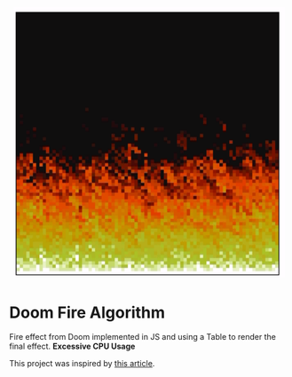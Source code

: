<p align="center">
    <img src="DoomFire.gif" width="490">
</p>

# Doom Fire Algorithm
Fire effect from Doom implemented in JS and using a Table to render the final effect.
<b>Excessive CPU Usage</b>

This project was inspired by [this article](https://github.com/filipedeschamps/doom-fire-algorithm).